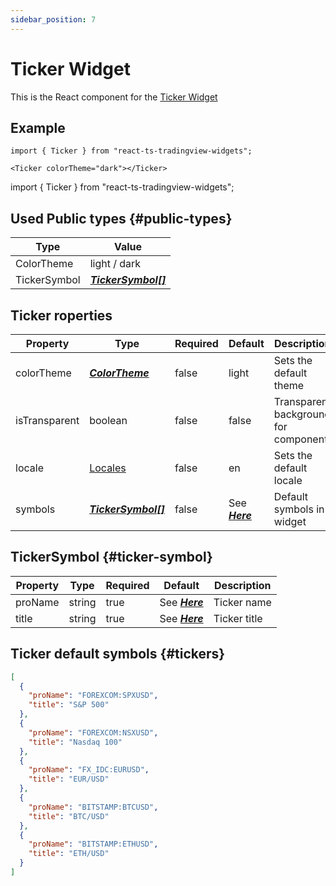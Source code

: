 ```yaml
---
sidebar_position: 7
---
```


# Ticker Widget

This is the React component for the [Ticker Widget](https://www.tradingview.com/widget/ticker/)

## Example

```
import { Ticker } from "react-ts-tradingview-widgets";

<Ticker colorTheme="dark"></Ticker>
```

import { Ticker } from "react-ts-tradingview-widgets";

<Ticker colorTheme="dark"></Ticker>

## Used Public types {#public-types}

| Type         | Value                                  |
| ------------ | -------------------------------------- |
| ColorTheme   | light / dark                           |
| TickerSymbol | [_**TickerSymbol[]**_](#ticker-symbol) |

## Ticker roperties

| Property      | Type                                   | Required | Default                    | Description                          |
| ------------- | -------------------------------------- | -------- | -------------------------- | ------------------------------------ |
| colorTheme    | [_**ColorTheme**_](#public-types)      | false    | light                      | Sets the default theme               |
| isTransparent | boolean                                | false    | false                      | Transparent background for component |
| locale        | [Locales](../types/Locales.md)         | false    | en                         | Sets the default locale              |
| symbols       | [_**TickerSymbol[]**_](#ticker-symbol) | false    | See [_**Here**_](#tickers) | Default symbols in widget            |

## TickerSymbol {#ticker-symbol}

| Property | Type   | Required | Default                    | Description  |
| -------- | ------ | -------- | -------------------------- | ------------ |
| proName  | string | true     | See [_**Here**_](#tickers) | Ticker name  |
| title    | string | true     | See [_**Here**_](#tickers) | Ticker title |

## Ticker default symbols {#tickers}

```json
[
  {
    "proName": "FOREXCOM:SPXUSD",
    "title": "S&P 500"
  },
  {
    "proName": "FOREXCOM:NSXUSD",
    "title": "Nasdaq 100"
  },
  {
    "proName": "FX_IDC:EURUSD",
    "title": "EUR/USD"
  },
  {
    "proName": "BITSTAMP:BTCUSD",
    "title": "BTC/USD"
  },
  {
    "proName": "BITSTAMP:ETHUSD",
    "title": "ETH/USD"
  }
]
```
